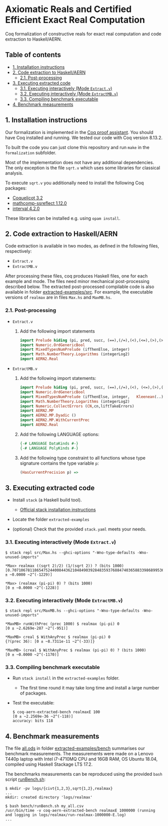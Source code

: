 # Axiomatic Reals and Certified Efficient Exact Real Computation <!-- omit in toc -->

Coq formalization of constructive reals for exact real computation and code extraction to Haskell/AERN.

## Table of contents <!-- omit in toc -->

- [1. Installation instructions](#1-installation-instructions)
- [2. Code extraction to Haskell/AERN](#2-code-extraction-to-haskellaern)
  - [2.1. Post-processing](#21-post-processing)
- [3. Executing extracted code](#3-executing-extracted-code)
  - [3.1. Executing interactively (Mode `Extract.v`)](#31-executing-interactively-mode-extractv)
  - [3.2. Executing interactively (Mode `ExtractMB.v`)](#32-executing-interactively-mode-extractmbv)
  - [3.3. Compiling benchmark executable](#33-compiling-benchmark-executable)
- [4. Benchmark measurements](#4-benchmark-measurements)

## 1. Installation instructions

Our formalization is implemented in the [Coq proof assistant](https://coq.inria.fr/).
You should have Coq installed and running.
We tested our code with Coq version 8.13.2.

To built the code you can just clone this repository and run `make` in the `formalization` subfolder.

Most of the implementation does not have any additional dependencies.
The only exception is the file `sqrt.v` which uses some libraries for classical analysis.

To execute `sqrt.v` you additionally need to install the following Coq packages:

- [Coquelicot 3.2](http://coquelicot.saclay.inria.fr/)
- [mathcomp-ssreflect 1.12.0](https://math-comp.github.io/)
- [interval 4.2.0](http://coq-interval.gforge.inria.fr/)

These libraries can be installed e.g. using `opam install`.

## 2. Code extraction to Haskell/AERN

Code extraction is available in two modes, as defined in the following files, respectively:

- `Extract.v`
- `ExtractMB.v`

After processing these files, coq produces Haskell files, one for each example and mode.  The files need minor mechanical post-processing described below.  The extracted post-processed compilable code is also available in folder [extracted-examples/src](extracted-examples/src).
For example, the executable versions of `realmax` are in files `Max.hs` and `MaxMB.hs`.

### 2.1. Post-processing

- `Extract.v`
  1. Add the following import statements

      ```Haskell
      import Prelude hiding (pi, pred, succ, (==),(/=),(<),(<=),(>),(>=),not,(&&),(||))
      import Numeric.OrdGenericBool
      import MixedTypesNumPrelude (ifThenElse, integer)
      import Math.NumberTheory.Logarithms (integerLog2)
      import AERN2.Real
      ```

- `ExtractMB.v`
  1. Add the following import statements:

      ```Haskell
      import Prelude hiding (pi, pred, succ, (==),(/=),(<), (<=),(>),(>=),not,(&&),(||))
      import Numeric.OrdGenericBool
      import MixedTypesNumPrelude (ifThenElse, integer,   Kleenean(..), kleenean)
      import Math.NumberTheory.Logarithms (integerLog2)
      import Numeric.CollectErrors (CN,cn,liftTakeErrors)
      import AERN2.MP
      import AERN2.MP.Dyadic ()
      import AERN2.MP.WithCurrentPrec
      import AERN2.Real
      ```

  2. Add the following LANGUAGE options:

      ```Haskell
      {-# LANGUAGE DataKinds #-}
      {-# LANGUAGE PolyKinds #-}
      ```

  3. Add the following type constraint to all functions whose type signature contains the type variable `p`:

      ```Haskell
      (HasCurrentPrecision p) => 
      ```

## 3. Executing extracted code

- Install `stack` (a Haskell build tool).

  - [Official stack installation instructions](https://docs.haskellstack.org/en/stable/install_and_upgrade/)
- Locate the folder `extracted-examples`

- (optional) Check that the provided `stack.yaml` meets your needs.

### 3.1. Executing interactively (Mode `Extract.v`)

  ```Text
  $ stack repl src/Max.hs --ghci-options "-Wno-type-defaults -Wno-unused-imports"

  *Max> realmax ((sqrt 2)/2) (1/(sqrt 2)) ? (bits 1000)
  [0.707106781186547524400844362104849039284835937688474036588339868995366239231053519425193767163820... ± ~0.0000 ~2^(-1229)]

  *Max> (realmax (pi-pi) 0) ? (bits 1000)
  [0 ± ~0.0000 ~2^(-1228)]
  ```

### 3.2. Executing interactively (Mode `ExtractMB.v`)

  ```Text
  $ stack repl src/MaxMB.hs --ghci-options "-Wno-type-defaults -Wno-unused-imports"

  *MaxMB> runWithPrec (prec 1000) $ realmax (pi-pi) 0
  [0 ± ~2.6269e-287 ~2^(-951)]

  *MaxMB> creal $ WithAnyPrec $ realmax (pi-pi) 0
  {?(prec 36): [0 ± ~8.7311e-11 ~2^(-33)]}

  *MaxMB> (creal $ WithAnyPrec $ realmax (pi-pi) 0) ? (bits 1000)
  [0 ± ~0.0000 ~2^(-1170)]
  ```

### 3.3. Compiling benchmark executable

- Run `stack install` in the `extracted-examples` folder.
  
  - The first time round it may take long time and install a large number of packages.
  
- Test the executable:

  ```Text
  $ coq-aern-extracted-bench realmaxE 100
  [0 ± ~2.2569e-36 ~2^(-118)]
  accuracy: bits 118
  ```

## 4. Benchmark measurements

The file [all.ods](extracted-examples/bench/all.ods) in folder [extracted-examples/bench](extracted-examples/bench) summarises our benchmark measurements.
The measurements were made on a Lenovo T440p laptop with Intel i7-4710MQ CPU and 16GB RAM, OS Ubuntu 18.04, compiled using Haskell Stackage LTS 17.2.

The benchmarks measurements can be reproduced using the provided `bash` script [runBench.sh](extracted-examples/bench/runBench.sh):

```Text
$ mkdir -pv logs/{civt{1,2,3},sqrt{1,2},realmax}
...
mkdir: created directory 'logs/realmax'

$ bash bench/runBench.sh my_all.csv
/usr/bin/time -v coq-aern-extracted-bench realmaxE 1000000 (running and logging in logs/realmax/run-realmax-1000000-E.log)
...
```
